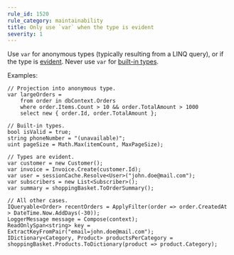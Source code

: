 ```yaml
---
rule_id: 1520
rule_category: maintainability
title: Only use `var` when the type is evident
severity: 1
---
```

Use `var` for anonymous types (typically resulting from a LINQ query), or if the type is [evident](https://www.jetbrains.com/help/resharper/2021.3/Using_var_Keyword_in_Declarations.html#use-var-when-evident-details).
Never use `var` for [built-in types](https://docs.microsoft.com/en-us/dotnet/csharp/language-reference/builtin-types/built-in-types).

Examples:

	// Projection into anonymous type.
	var largeOrders =
		from order in dbContext.Orders
		where order.Items.Count > 10 && order.TotalAmount > 1000
		select new { order.Id, order.TotalAmount };

	// Built-in types.
	bool isValid = true;
	string phoneNumber = "(unavailable)";
	uint pageSize = Math.Max(itemCount, MaxPageSize);

	// Types are evident.
	var customer = new Customer();
	var invoice = Invoice.Create(customer.Id);
	var user = sessionCache.Resolve<User>("john.doe@mail.com");
	var subscribers = new List<Subscriber>();
	var summary = shoppingBasket.ToOrderSummary();

	// All other cases.
	IQueryable<Order> recentOrders = ApplyFilter(order => order.CreatedAt > DateTime.Now.AddDays(-30));
	LoggerMessage message = Compose(context);
	ReadOnlySpan<string> key = ExtractKeyFromPair("email=john.doe@mail.com");
	IDictionary<Category, Product> productsPerCategory = shoppingBasket.Products.ToDictionary(product => product.Category);
